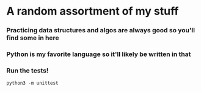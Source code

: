 <h1>A random assortment of my stuff</h1>

<h3>Practicing data structures and algos are always good so you'll find some in here</h3>
<h3>Python is my favorite language so it'll likely be written in that </h3>
<h3>Run the tests!</h3>

 ```python3 -m unittest```